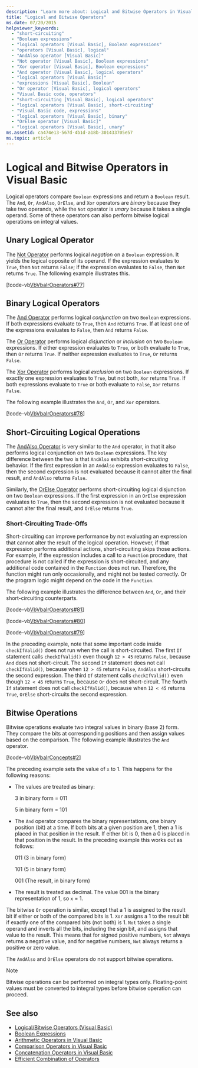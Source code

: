 ```yaml
---
description: "Learn more about: Logical and Bitwise Operators in Visual Basic"
title: "Logical and Bitwise Operators"
ms.date: 07/20/2015
helpviewer_keywords: 
  - "short-circuiting"
  - "Boolean expressions"
  - "logical operators [Visual Basic], Boolean expressions"
  - "operators [Visual Basic], logical"
  - "AndAlso operator [Visual Basic]"
  - "Not operator [Visual Basic], Boolean expressions"
  - "Xor operator [Visual Basic], Boolean expressions"
  - "And operator [Visual Basic], logical operators"
  - "logical operators [Visual Basic]"
  - "expressions [Visual Basic], Boolean"
  - "Or operator [Visual Basic], logical operators"
  - "Visual Basic code, operators"
  - "short-circuiting [Visual Basic], logical operators"
  - "logical operators [Visual Basic], short-circuiting"
  - "Visual Basic code, expressions"
  - "logical operators [Visual Basic], binary"
  - "OrElse operator [Visual Basic]"
  - "logical operators [Visual Basic], unary"
ms.assetid: ca474e13-567d-4b1d-a18b-301433705e57
ms.topic: article
---
```

# Logical and Bitwise Operators in Visual Basic

Logical operators compare `Boolean` expressions and return a `Boolean` result. The `And`, `Or`, `AndAlso`, `OrElse`, and `Xor` operators are *binary* because they take two operands, while the `Not` operator is *unary* because it takes a single operand. Some of these operators can also perform bitwise logical operations on integral values.  
  
## Unary Logical Operator  

 The [Not Operator](../../../language-reference/operators/not-operator.md) performs logical *negation* on a `Boolean` expression. It yields the logical opposite of its operand. If the expression evaluates to `True`, then `Not` returns `False`; if the expression evaluates to `False`, then `Not` returns `True`. The following example illustrates this.  
  
 [!code-vb[VbVbalrOperators#77](~/samples/snippets/visualbasic/VS_Snippets_VBCSharp/VbVbalrOperators/VB/Class1.vb#77)]  
  
## Binary Logical Operators  

 The [And Operator](../../../language-reference/operators/and-operator.md) performs logical *conjunction* on two `Boolean` expressions. If both expressions evaluate to `True`, then `And` returns `True`. If at least one of the expressions evaluates to `False`, then `And` returns `False`.  
  
 The [Or Operator](../../../language-reference/operators/or-operator.md) performs logical *disjunction* or *inclusion* on two `Boolean` expressions. If either expression evaluates to `True`, or both evaluate to `True`, then `Or` returns `True`. If neither expression evaluates to `True`, `Or` returns `False`.  
  
 The [Xor Operator](../../../language-reference/operators/xor-operator.md) performs logical *exclusion* on two `Boolean` expressions. If exactly one expression evaluates to `True`, but not both, `Xor` returns `True`. If both expressions evaluate to `True` or both evaluate to `False`, `Xor` returns `False`.  
  
 The following example illustrates the `And`, `Or`, and `Xor` operators.  
  
 [!code-vb[VbVbalrOperators#78](~/samples/snippets/visualbasic/VS_Snippets_VBCSharp/VbVbalrOperators/VB/Class1.vb#78)]  
  
## Short-Circuiting Logical Operations  

 The [AndAlso Operator](../../../language-reference/operators/andalso-operator.md) is very similar to the `And` operator, in that it also performs logical conjunction on two `Boolean` expressions. The key difference between the two is that `AndAlso` exhibits *short-circuiting* behavior. If the first expression in an `AndAlso` expression evaluates to `False`, then the second expression is not evaluated because it cannot alter the final result, and `AndAlso` returns `False`.  
  
 Similarly, the [OrElse Operator](../../../language-reference/operators/orelse-operator.md) performs short-circuiting logical disjunction on two `Boolean` expressions. If the first expression in an `OrElse` expression evaluates to `True`, then the second expression is not evaluated because it cannot alter the final result, and `OrElse` returns `True`.  
  
### Short-Circuiting Trade-Offs  

 Short-circuiting can improve performance by not evaluating an expression that cannot alter the result of the logical operation. However, if that expression performs additional actions, short-circuiting skips those actions. For example, if the expression includes a call to a `Function` procedure, that procedure is not called if the expression is short-circuited, and any additional code contained in the `Function` does not run. Therefore, the function might run only occasionally, and might not be tested correctly. Or the program logic might depend on the code in the `Function`.  
  
 The following example illustrates the difference between `And`, `Or`, and their short-circuiting counterparts.  
  
 [!code-vb[VbVbalrOperators#81](~/samples/snippets/visualbasic/VS_Snippets_VBCSharp/VbVbalrOperators/VB/Class1.vb#81)]  
  
 [!code-vb[VbVbalrOperators#80](~/samples/snippets/visualbasic/VS_Snippets_VBCSharp/VbVbalrOperators/VB/Class1.vb#80)]  
  
 [!code-vb[VbVbalrOperators#79](~/samples/snippets/visualbasic/VS_Snippets_VBCSharp/VbVbalrOperators/VB/Class1.vb#79)]  
  
 In the preceding example, note that some important code inside `checkIfValid()` does not run when the call is short-circuited. The first `If` statement calls `checkIfValid()` even though `12 > 45` returns `False`, because `And` does not short-circuit. The second `If` statement does not call `checkIfValid()`, because when `12 > 45` returns `False`, `AndAlso` short-circuits the second expression. The third `If` statement calls `checkIfValid()` even though `12 < 45` returns `True`, because `Or` does not short-circuit. The fourth `If` statement does not call `checkIfValid()`, because when `12 < 45` returns `True`, `OrElse` short-circuits the second expression.  
  
## Bitwise Operations  

 Bitwise operations evaluate two integral values in binary (base 2) form. They compare the bits at corresponding positions and then assign values based on the comparison. The following example illustrates the `And` operator.  
  
 [!code-vb[VbVbalrConcepts#2](~/samples/snippets/visualbasic/VS_Snippets_VBCSharp/VbVbalrConcepts/VB/Class1.vb#2)]  
  
 The preceding example sets the value of `x` to 1. This happens for the following reasons:  
  
- The values are treated as binary:  
  
     3 in binary form = 011  
  
     5 in binary form = 101  
  
- The `And` operator compares the binary representations, one binary position (bit) at a time. If both bits at a given position are 1, then a 1 is placed in that position in the result. If either bit is 0, then a 0 is placed in that position in the result. In the preceding example this works out as follows:  
  
     011 (3 in binary form)  
  
     101 (5 in binary form)  
  
     001 (The result, in binary form)  
  
- The result is treated as decimal. The value 001 is the binary representation of 1, so `x` = 1.  
  
 The bitwise `Or` operation is similar, except that a 1 is assigned to the result bit if either or both of the compared bits is 1. `Xor` assigns a 1 to the result bit if exactly one of the compared bits (not both) is 1. `Not` takes a single operand and inverts all the bits, including the sign bit, and assigns that value to the result. This means that for signed positive numbers, `Not` always returns a negative value, and for negative numbers, `Not` always returns a positive or zero value.  
  
 The `AndAlso` and `OrElse` operators do not support bitwise operations.  
  
> [!NOTE]
> Bitwise operations can be performed on integral types only. Floating-point values must be converted to integral types before bitwise operation can proceed.  
  
## See also

- [Logical/Bitwise Operators (Visual Basic)](../../../language-reference/operators/logical-bitwise-operators.md)
- [Boolean Expressions](boolean-expressions.md)
- [Arithmetic Operators in Visual Basic](arithmetic-operators.md)
- [Comparison Operators in Visual Basic](comparison-operators.md)
- [Concatenation Operators in Visual Basic](concatenation-operators.md)
- [Efficient Combination of Operators](efficient-combination-of-operators.md)
